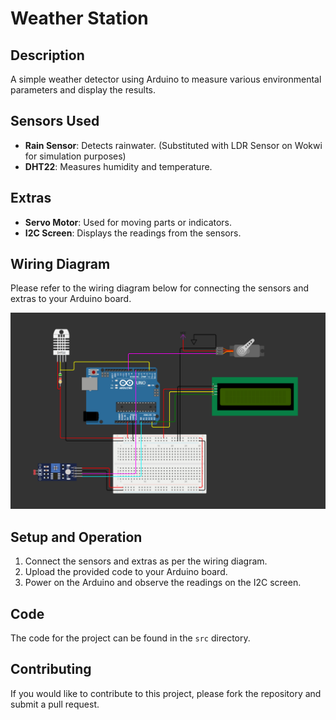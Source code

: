 # Weather Station

## Description

A simple weather detector using Arduino to measure various environmental parameters and display the results.

## Sensors Used

- **Rain Sensor**: Detects rainwater. (Substituted with LDR Sensor on Wokwi for simulation purposes)
- **DHT22**: Measures humidity and temperature.

## Extras

- **Servo Motor**: Used for moving parts or indicators.
- **I2C Screen**: Displays the readings from the sensors.

## Wiring Diagram

Please refer to the wiring diagram below for connecting the sensors and extras to your Arduino board.

![Wiring Diagram](https://github.com/gecille87/Weather-Station/blob/main/wiring%20diagram.png)

## Setup and Operation

1. Connect the sensors and extras as per the wiring diagram.
2. Upload the provided code to your Arduino board.
3. Power on the Arduino and observe the readings on the I2C screen.

## Code

The code for the project can be found in the `src` directory.

## Contributing

If you would like to contribute to this project, please fork the repository and submit a pull request.
